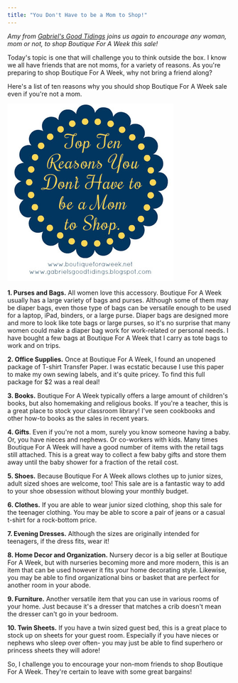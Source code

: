 ```yaml
---
title: "You Don't Have to be a Mom to Shop!"
---
```


_Amy from_ [_Gabriel's Good Tidings_](https://gabrielsgoodtidings.blogspot.com/) _joins us again to encourage any woman, mom or not, to shop Boutique For A Week this sale!_

Today's topic is one that will challenge you to think outside the box. I know we all have friends that are not moms, for a variety of reasons. As you're preparing to shop Boutique For A Week, why not bring a friend along?

Here's a list of ten reasons why you should shop Boutique For A Week sale even if you're not a mom.

![](/img/blog/ten_reasons.jpg)

**1\. Purses and Bags.** All women love this accessory. Boutique For A Week usually has a large variety of bags and purses. Although some of them may be diaper bags, even those type of bags can be versatile enough to be used for a laptop, iPad, binders, or a large purse. Diaper bags are designed more and more to look like tote bags or large purses, so it's no surprise that many women could make a diaper bag work for work-related or personal needs. I have bought a few bags at Boutique For A Week that I carry as tote bags to work and on trips.

**2\. Office Supplies.** Once at Boutique For A Week, I found an unopened package of T-shirt Transfer Paper. I was ecstatic because I use this paper to make my own sewing labels, and it's quite pricey. To find this full package for $2 was a real deal!

**3\. Books.** Boutique For A Week typically offers a large amount of children's books, but also homemaking and religious books. If you're a teacher, this is a great place to stock your classroom library! I've seen cookbooks and other how-to books as the sales in recent years.

**4\. Gifts**. Even if you're not a mom, surely you know someone having a baby. Or, you have nieces and nephews. Or co-workers with kids. Many times Boutique For A Week will have a good number of items with the retail tags still attached. This is a great way to collect a few baby gifts and store them away until the baby shower for a fraction of the retail cost.

**5\. Shoes.** Because Boutique For A Week allows clothes up to junior sizes, adult sized shoes are welcome, too! This sale are is a fantastic way to add to your shoe obsession without blowing your monthly budget.

**6\. Clothes.** If you are able to wear junior sized clothing, shop this sale for the teenager clothing. You may be able to score a pair of jeans or a casual t-shirt for a rock-bottom price.

**7\. Evening Dresses.** Although the sizes are originally intended for teenagers, if the dress fits, wear it!

**8\. Home Decor and Organization.** Nursery decor is a big seller at Boutique For A Week, but with nurseries becoming more and more modern, this is an item that can be used however it fits your home decorating style. Likewise, you may be able to find organizational bins or basket that are perfect for another room in your abode.

**9\. Furniture.** Another versatile item that you can use in various rooms of your home. Just because it's a dresser that matches a crib doesn't mean the dresser can't go in your bedroom.

**10\. Twin Sheets.** If you have a twin sized guest bed, this is a great place to stock up on sheets for your guest room. Especially if you have nieces or nephews who sleep over often- you may just be able to find superhero or princess sheets they will adore!

So, I challenge you to encourage your non-mom friends to shop Boutique For A Week. They're certain to leave with some great bargains!
